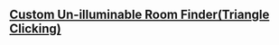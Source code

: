 ## [Custom Un-illuminable Room Finder(Triangle Clicking)](https://b1805.github.io/triangle_clicking/)
